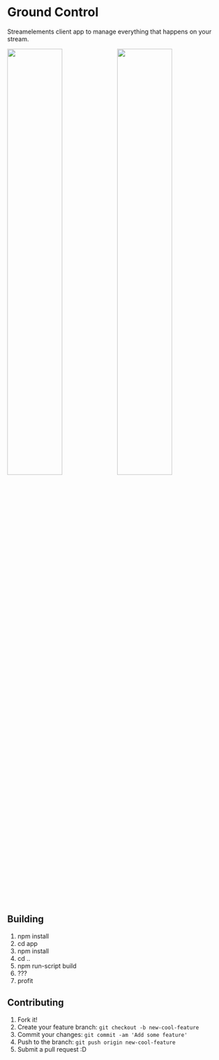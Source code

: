 # Ground Control
Streamelements client app to manage everything that happens on your stream. 
  
<img src="https://i.nuuls.com/inOjA.png" width="50%"><img src="https://i.nuuls.com/6UvxQ.png" width="50%">  

## Building

1. npm install
2. cd app
3. npm install
4. cd ..
5. npm run-script build
6. ???
7. profit

## Contributing

1. Fork it!
2. Create your feature branch: `git checkout -b new-cool-feature`
3. Commit your changes: `git commit -am 'Add some feature'`
4. Push to the branch: `git push origin new-cool-feature`
5. Submit a pull request :D
